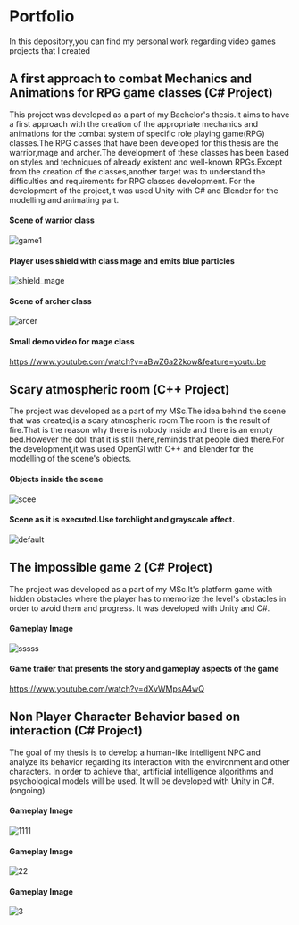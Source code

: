 # Portfolio
In this depository,you can find my personal work regarding video games projects that I created

## A first approach to combat Mechanics and Animations for RPG game classes (C# Project)
  This project was developed as a part of my Bachelor's thesis.It aims to have a first approach with the creation of the appropriate mechanics and animations for the combat system of specific role playing game(RPG) classes.The RPG classes that have been developed for this thesis are the warrior,mage and archer.The development of these classes has been based on styles and techniques of already existent and well-known RPGs.Except from the creation of the classes,another target was to understand the difficulties and requirements for RPG classes development.
  For the development of the project,it was used Unity with C# and Blender for the modelling and animating part.
  #### Scene of warrior class
  ![game1](https://user-images.githubusercontent.com/14617188/51008734-deb6eb80-1544-11e9-9421-9d8b682713a1.PNG)
  #### Player uses shield with class mage and emits blue particles
  ![shield_mage](https://user-images.githubusercontent.com/14617188/51008768-13c33e00-1545-11e9-94f0-052988e54c0b.PNG)
  #### Scene of archer class
  ![arcer](https://user-images.githubusercontent.com/14617188/51009134-d364bf80-1546-11e9-8ae1-5227d588c31c.PNG)
  #### Small demo video for mage class
  https://www.youtube.com/watch?v=aBwZ6a22kow&feature=youtu.be

## Scary atmospheric room (C++ Project)
  The project was developed as a part of my MSc.The idea behind the scene that was created,is a scary atmospheric room.The room is the result of fire.That is the reason why there is nobody inside and there is an empty bed.However the doll that it is still there,reminds that people died there.For the development,it was used OpenGl with C++ and Blender for the modelling of the scene's objects.
 #### Objects inside the scene
![scee](https://user-images.githubusercontent.com/14617188/51009565-8c77c980-1548-11e9-9834-baff23144e39.PNG)
 #### Scene as it is executed.Use torchlight and grayscale affect.
![default](https://user-images.githubusercontent.com/14617188/51009613-b6c98700-1548-11e9-9823-217c111db189.PNG)


## The impossible game 2 (C# Project)
  The project was developed as a part of my MSc.It's platform game with hidden obstacles where the player has to memorize the level's obstacles in order to avoid them and progress. It was developed with Unity and C#.
 #### Gameplay Image
![sssss](https://user-images.githubusercontent.com/14617188/55205604-7da9c600-51cb-11e9-8938-8f0fa1a744e7.PNG)  
 #### Game trailer that presents the story and gameplay aspects of the game
  https://www.youtube.com/watch?v=dXvWMpsA4wQ

## Non Player Character Behavior based on interaction (C# Project)
 The goal of my thesis is to develop a human-like intelligent NPC and analyze its behavior regarding its interaction with the environment and other characters. In order to achieve that, artificial intelligence algorithms and psychological models will be used. It will be developed with Unity in C#.(ongoing)
  #### Gameplay Image
 ![1111](https://user-images.githubusercontent.com/14617188/61522158-775d8500-aa1a-11e9-825c-32ed1c56dee1.PNG)
  #### Gameplay Image
![22](https://user-images.githubusercontent.com/14617188/61522205-90fecc80-aa1a-11e9-8362-70bf2dffb0dd.PNG)
 #### Gameplay Image
![3](https://user-images.githubusercontent.com/14617188/61522258-b095f500-aa1a-11e9-9188-cc06e31751f6.PNG)


